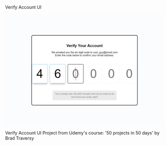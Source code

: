 Verify Account UI

![Design preview image for verify account ui project](/images/preview.png)

Verify Account UI Project from Udemy's course: '50 projects in 50 days' by Brad Traversy
